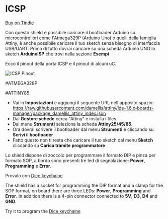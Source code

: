 # ICSP
[Buy on Tindie](https://www.tindie.com/products/chris_maker_/attiny85-uploader/)

Con questo shield è possibile caricare il bootloader Arduino su microcontrollori come l'Atmega329P (Arduino Uno) o quelli della famiglia Attiny, è anche possibile
caricare il tuo sketch senza bisogno di interfaccia USB/UART.
Prima di tutto dovrai caricare su una scheda Arduino UNO lo sketch **ArduinoISP** che trovi nella sezione **Esempi** 


Ecco il pinout della porta ICSP e il pinout di alcuni uC.

![ICSP Pinout](https://github.com/ChristianIannella/ICSP/blob/main/ICSP%20Pinout.png)


#ATMEGA328P


#ATTINY85

- Vai in **Impostazioni** e aggiungi il seguente URL nell'apposito spazio: 
https://raw.githubusercontent.com/damellis/attiny/ide-1.6.x-boards-manager/package_damellis_attiny_index.json
- Dal **Gestore schede** cerca "Attiny" e installa i files.
- Dal menu **Strumenti** seleziona la scheda **Attiny25/45/85**.
- Ora dovrai scrivere il bootloader dal menu **Strumenti** e cliccando su **Scrivi il bootloader**
- Fatto questo non ti resta che caricare il tuo sketch dal menu **Sketch** cliccando su **Carica tramite programmatore**

Lo shield dispone di zoccolo per programmare il formato DIP e pinza per formato SOP, a bordo sono presenti tre led di segnalazione: **Power**, **Programming** e **Error**. 



Provalo con [Dice keychaine](https://www.tindie.com/products/chris_maker_/attiny85-keychain-dice/)






The shield has a socket for programming the DIP format and a clamp for the SOP format, on board there are three LEDs: **Power**, **Programming** and **Error**.
In addition there is a 4-pin connector connected to **5V**, **D3**, **D4** and **GND**.


Try it to program the [Dice keychaine](https://www.tindie.com/products/chris_maker_/attiny85-keychain-dice/)
